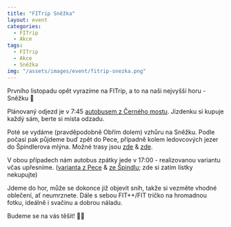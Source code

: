 ```yaml
---
title: "FITrip Sněžka"
layout: event
categories:
  - FITrip
  - Akce
tags:
  - FITrip
  - Akce
  - Sněžka
img: "/assets/images/event/fitrip-snezka.png"
---
```


Prvního listopadu opět vyrazíme na FITrip, a to na naši nejvyšší horu - Sněžku 🗻

Plánovaný odjezd je v 7:45 [autobusem z Černého mostu](https://t.ly/Q2Hbb).
Jízdenku si kupuje každý sám, berte si místa odzadu.

Poté se vydáme (pravděpodobně Obřím dolem) vzhůru na Sněžku. Podle počasí pak půjdeme buď zpět do Pece, případně kolem ledovcových jezer do Špindlerova mlýna. Možné trasy jsou [zde](https://mapy.com/s/lezujagure) & [zde](https://mapy.com/s/cuhozereba).

V obou případech nám autobus zpátky jede v 17:00 - realizovanou variantu včas upřesníme.
([varianta z Pece](https://t.ly/s3E4c) & [ze Špindlu](https://t.ly/3fqNF); zde si zatím lístky nekupujte) 

Jdeme do hor, může se dokonce již objevit sníh, takže si vezměte vhodné oblečení, ať neumrznete. Dále s sebou FIT++/FIT tričko na hromadnou fotku, ideálně i svačinu a dobrou náladu.

Budeme se na vás těšit! 💙💛
